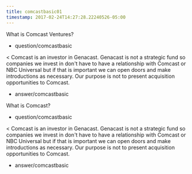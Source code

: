 ```yaml
---
title: comcastbasic01
timestamp: 2017-02-24T14:27:28.22240526-05:00
---
```


What is Comcast Ventures?
* question/comcastbasic

< Comcast is an investor in Genacast. Genacast is not a strategic fund so companies we invest in don't have to have a relationship with Comcast or NBC Universal but if that is important we can open doors and make introductions as necessary. Our purpose is not to present acquisition opportunities to Comcast.
* answer/comcastbasic

What is Comcast?
* question/comcastbasic

< Comcast is an investor in Genacast. Genacast is not a strategic fund so companies we invest in don't have to have a relationship with Comcast or NBC Universal but if that is important we can open doors and make introductions as necessary. Our purpose is not to present acquisition opportunities to Comcast.
* answer/comcastbasic
